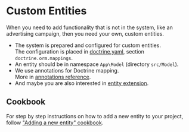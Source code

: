 # Custom Entities

When you need to add functionality that is not in the system, like an advertising campaign,
then you need your own, custom entities.

* The system is prepared and configured for custom entities.  
  The configuration is placed in [doctrine.yaml](https://github.com/shopsys/shopsys/blob/master/project-base/config/packages/doctrine.yaml), section `doctrine.orm.mappings`.
* An entity should be in namespace `App\Model` (directory `src/Model`).
* We use annotations for Doctrine mapping.  
  More in [annotations reference](https://www.doctrine-project.org/projects/doctrine-orm/en/latest/reference/annotations-reference.html).
* And maybe you are also interested in [entity extension](../extensibility/entity-extension.md).

## Cookbook

For step by step instructions on how to add a new entity to your project, follow ["Adding a new entity" cookbook](../cookbook/adding-a-new-entity.md).

